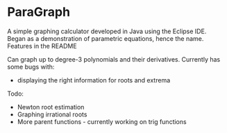 # ParaGraph
A simple graphing calculator developed in Java using the Eclipse IDE. Began as a demonstration of parametric equations, hence the name. Features in the README

Can graph up to degree-3 polynomials and their derivatives. 
Currently has some bugs with:
- displaying the right information for roots and extrema

Todo:
- Newton root estimation
- Graphing irrational roots
- More parent functions - currently working on trig functions
